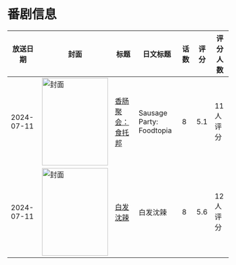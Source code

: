 # 番剧信息

|放送日期|封面|标题|日文标题|话数|评分|评分人数|
|---|---|---|---|---|---|---|
|2024-07-11|<img src="https://lain.bgm.tv/pic/cover/c/5e/4a/406247_3r5gS.jpg" alt="封面" style="width:150px;height:200px;object-fit:cover;">|[香肠聚会：食托邦](https://bangumi.tv/subject/406247)|Sausage Party: Foodtopia|8|5.1|11人评分|
|2024-07-11|<img src="https://lain.bgm.tv/pic/cover/c/be/8a/409282_pSP8v.jpg" alt="封面" style="width:150px;height:200px;object-fit:cover;">|[白发沈辣](https://bangumi.tv/subject/409282)|白发沈辣|8|5.6|12人评分|
